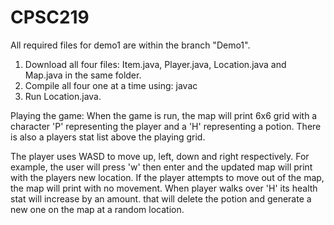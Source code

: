 # CPSC219
All required files for demo1 are within the branch "Demo1".

1. Download all four files: Item.java, Player.java, Location.java and Map.java in the same folder. 
2. Compile all four one at a time using: javac
3. Run Location.java.

Playing the game:
When the game is run, the map will print 6x6 grid with a character 'P' representing the player and a 'H' representing a potion.
There is also a players stat list above the playing grid.

The player uses WASD to move up, left, down and right respectively.
For example, the user will press 'w' then enter and the updated map will print with the players new location.
If the player attempts to move out of the map, the map will print with no movement.
When player walks over 'H' its health stat will increase by an amount. 
that will delete the potion and generate a new one on the map at a random location.

